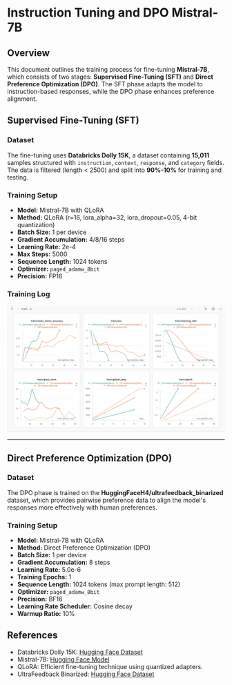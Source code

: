 # Instruction Tuning and DPO Mistral-7B

## Overview

This document outlines the training process for fine-tuning **Mistral-7B**, which consists of two stages: **Supervised Fine-Tuning (SFT)** and **Direct Preference Optimization (DPO)**. The SFT phase adapts the model to instruction-based responses, while the DPO phase enhances preference alignment. 

## Supervised Fine-Tuning (SFT)

### Dataset

The fine-tuning uses **Databricks Dolly 15K**, a dataset containing **15,011** samples structured with `instruction`, `context`, `response`, and `category` fields. The data is filtered (length < 2500) and split into **90%-10%** for training and testing.

### Training Setup

- **Model:** Mistral-7B with QLoRA
- **Method:** QLoRA (r=16, lora_alpha=32, lora_dropout=0.05, 4-bit quantization)
- **Batch Size:** 1 per device
- **Gradient Accumulation:** 4/8/16 steps
- **Learning Rate:** 2e-4
- **Max Steps:** 5000
- **Sequence Length:** 1024 tokens
- **Optimizer:** `paged_adamw_8bit`
- **Precision:** FP16

### Training Log
![SFT training logging](train_logging/SFT_logging.png)

---

## Direct Preference Optimization (DPO)

### Dataset

The DPO phase is trained on the **HuggingFaceH4/ultrafeedback_binarized** dataset, which provides pairwise preference data to align the model's responses more effectively with human preferences.

### Training Setup

- **Model:** Mistral-7B with QLoRA
- **Method:** Direct Preference Optimization (DPO)
- **Batch Size:** 1 per device
- **Gradient Accumulation:** 8 steps
- **Learning Rate:** 5.0e-6
- **Training Epochs:** 1
- **Sequence Length:** 1024 tokens (max prompt length: 512)
- **Optimizer:** `paged_adamw_8bit`
- **Precision:** BF16
- **Learning Rate Scheduler:** Cosine decay
- **Warmup Ratio:** 10%

## References

- Databricks Dolly 15K: [Hugging Face Dataset](https://huggingface.co/datasets/databricks/databricks-dolly-15k)
- Mistral-7B: [Hugging Face Model](https://huggingface.co/mistralai/Mistral-7B-v0.1)
- QLoRA: Efficient fine-tuning technique using quantized adapters.
- UltraFeedback Binarized: [Hugging Face Dataset](https://huggingface.co/datasets/HuggingFaceH4/ultrafeedback_binarized)

